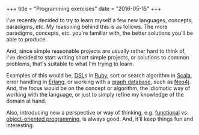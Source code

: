 +++
title = "Programming exercises"
date = "2016-05-15"
+++

I've recently decided to try to learn myself a few new languages, concepts,
paradigms, etc. My reasoning behind this is as follows. The more paradigms,
concepts, etc. you're familiar with, the better solutions you'll be able to
produce.

And, since simple reasonable projects are usually rather hard to think of, I've
decided to start writing short simple projects, or solutions to common problems,
that's suitable to what I'm trying to learn.

Examples of this would be, [DSL](https://en.wikipedia.org/wiki/Domain-specific_language)s
in [Ruby](https://www.ruby-lang.org/en/), sort or search algorithm in
[Scala](http://www.scala-lang.org/), error handling in [Erlang](https://www.erlang.org/),
or working with a [graph database](https://en.wikipedia.org/wiki/Graph_database),
such as [Neo4j](https://en.wikipedia.org/wiki/Neo4j). And, the focus would be
on the concept or algorithm, the idiomatic way of working with the language, or
just to simply refine my knowledge of the domain at hand.

Also, introducing new a perspective or way of thinking, e.g.
[functional](https://en.wikipedia.org/wiki/Functional_programming) vs.
[object-oriented programming](https://en.wikipedia.org/wiki/Object-oriented_programming),
is always good. And, it'll keep things fun and interesting.
